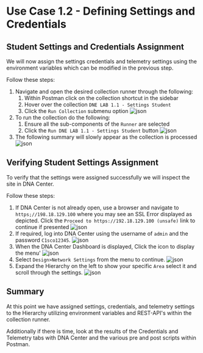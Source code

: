 # Use Case 1.2 - Defining Settings and Credentials

## Student Settings and Credentials Assignment
We will now assign the settings credentials and telemetry settings using the environment variables which can be modified in the previous step.

Follow these steps:

1. Navigate and open the desired collection runner through the following:
   1. Within Postman click on the collection shortcut in the sidebar
   2. Hover over the collection `DNE LAB 1.1 - Settings Student`
   3. Click the `Run Collection` submenu option
      ![json](./assets/Postman-Collection-Settings.png?raw=true "Import JSON")
2. To run the collection do the following:
   1. Ensure all the sub-components of the `Runner` are selected
   2. Click  the `Run DNE LAB 1.1 - Settings Student` button
      ![json](./assets/Postman-Collection-Settings-Runner.png?raw=true "Import JSON")
3. The following summary will slowly appear as the collection is processed
   ![json](./assets/Postman-Collection-Settings-Summary.png?raw=true "Import JSON")

## Verifying Student Settings Assignment
To verify that the settings were assigned successfully we will inspect the site in DNA Center.

Follow these steps:

1. If DNA Center is not already open, use a browser and navigate to `https;//198.18.129.100` where you may see an SSL Error displayed as depicted. Click the `Proceed to https://192.18.129.100 (unsafe)` link to continue if presented
![json](./assets/DNAC-SSLERROR.png?raw=true "Import JSON")
2. If required, log into DNA Center using the username of `admin` and the password `C1sco12345`.
![json](./assets/DNAC-Login.png?raw=true "Import JSON")
3. When the DNA Center Dashboard is displayed, Click the  icon to display the menu'
![json](./assets/DNAC-Menu.png?raw=true "Import JSON")
4. Select `Design>Network Settings` from the menu to continue.
![json](./assets/DNAC-Menu-Settings.png?raw=true "Import JSON")
5. Expand the Hierarchy on the left to show your specific `Area` select it and scroll through the settings.
![json](./assets/DNAC-Settings-Student-Verify.png?raw=true "Import JSON")

## Summary
At this point we have assigned settings, credentials, and telemetry settings to the Hierarchy utilizing environment variables and REST-API's within the collection runner. 

Additionally if there is time, look at the results of the Credentials and Telemetry tabs with DNA Center and the various pre and post scripts within Postman.

